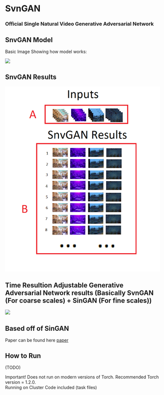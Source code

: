 # SvnGAN

### Official Single Natural Video Generative Adversarial Network


## SnvGAN Model
Basic Image Showing how model works:

 ![](imgs/SNVGANjpeg.jpeg)

## SnvGAN Results
 
 ![](imgs/SnvGANResults.png)


## Time Resultion Adjustable Generative Adversarial Network results (Basically SvnGAN (For coarse scales) + SinGAN (For fine scales))
 
 ![](imgs/TraGANCandDFull.png)


## Based off of SinGAN
Paper can be found here [paper](https://arxiv.org/pdf/1905.01164.pdf)

## How to Run
(TODO)

Important! Does not run on modern versions of Torch. Recommended Torch version = 1.2.0. <br />
Running on Cluster Code included (task files)